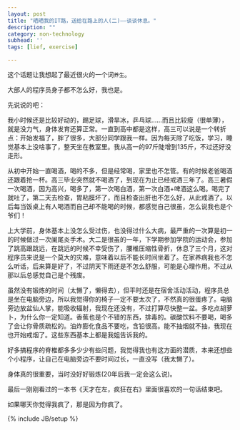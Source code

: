 ```yaml
---
layout: post
title: "晒晒我的IT路，送给在路上的人(二)——谈谈休息。"
description: ""
category: non-technology
subhead: ''
tags: [lief, exercise]

---
```


这个话题让我想起了最近很火的一个词`养生`。

大部人的程序员身子都不怎么好，我也是。

先说说的吧：

我小时候还是比较好动的，踢足球，滑旱冰，乒乓球……而且比较瘦（很单薄），就是没力气，身体发育还算正常。一直到高中都是这样，高三可以说是一个转折点：开始发福了，胖了很多，大部分同学跟我一样。因为每天除了吃饭，学习，睡觉基本上没啥事了，整天坐在教室里。我从高一的97斤陡增到135斤，不过还好没走形。

从初中开始一直喝酒，喝的不多，但是经常喝，家里也不怎管。有的时候老爸喝酒还跟着抢一杯。高三毕业突然就不喝酒了，到现在为止已经戒酒三年了。高三暑假一次喝酒，因为高兴，喝多了，第一次喝白酒，第一次白酒+啤酒这么喝。喝完了就吐了，第二天去检查，胃粘膜坏了，而且检查出肝也不怎么好，从此戒酒了。以后每当饭桌上有人喝酒而自己却不能喝的时候，都感觉自己很虽，怎么说我也是个爷们！

上大学前，身体基本上没怎么受过伤，也没得过什么大病，最严重的一次算是初一的时候做过一次阑尾炎手术。大二是很虽的一年，下学期参加学院的运动会，参加了跳高跟跳远，在跳远的时候不幸受伤了，腰椎压缩性骨折，休息了三个月，这对程序员来说是一个莫大的灾难，意味着以后不能长时间坐着了。在家养病我也不怎么听话，后来算是好了，不过阴天下雨还是不怎么舒服，可能是心理作用。不过从那以后总感觉自己是个残废。

虽然没有锻炼的时间（太懒了，懒得去），但平时还是在宿舍活动活动，程序员总是坐在电脑旁边，所以我觉得你的椅子一定不要太次了，不然真的很蛋疼了。电脑旁边放盆仙人掌，能吸收辐射，我现在还没有，不过打算尽快整一盆。多吃点胡萝卜，为什么你一定知道。香蕉也是个不错的东西，排毒的。碳酸饮料不要喝，喝多了会让你骨质疏松的。油炸膨化食品不要吃，含铅很高。能不抽烟就不抽，我现在也开始戒烟了。这些东西基本上都是我姐告诉我的。

好多搞程序的脊椎都多多少少有些问题，我觉得我也有这方面的潜质，本来还想些个小程序，让自己在电脑旁边不要时间过长，一直没写（我太懒了）。

身体真的很重要，当时没好好锻炼(20年后我一定会这么说)。

最后一刚刚看过的一本书《天才在左，疯狂在右》里面很喜欢的一句话结束吧。

如果哪天你觉得我疯了，那是因为你疯了。

{% include JB/setup %}